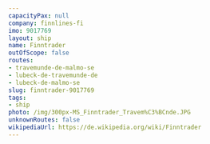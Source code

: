 ```yaml
---
capacityPax: null
company: finnlines-fi
imo: 9017769
layout: ship
name: Finntrader
outOfScope: false
routes:
- travemunde-de-malmo-se
- lubeck-de-travemunde-de
- lubeck-de-malmo-se
slug: finntrader-9017769
tags:
- ship
photo: /img/300px-MS_Finntrader_Travem%C3%BCnde.JPG
unknownRoutes: false
wikipediaUrl: https://de.wikipedia.org/wiki/Finntrader
---
```

